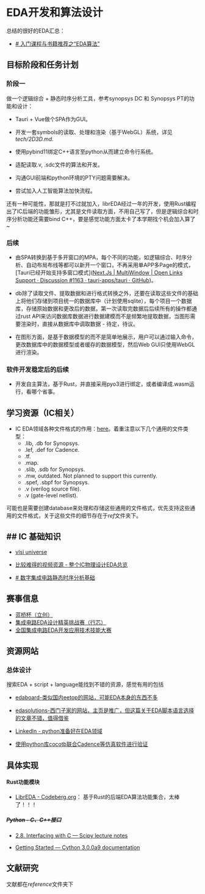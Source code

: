 # EDA开发和算法设计

总结的很好的EDA汇总：

- [# 入门课程与书籍推荐之“EDA算法”](https://zhuanlan.zhihu.com/p/268633402)

## 目标阶段和任务计划

### 阶段一

做一个逻辑综合 + 静态时序分析工具，参考synopsys DC 和 Synopsys PT的功能和设计：

- Tauri + Vue做个SPA作为GUI。

- 开发一套symbols的读取、处理和渲染（基于WebGL）系统，详见*tech/2D3D.md*.

- 使用pybind11绑定C++语言至python从而建立命令行系统。

- 适配读取.v, .sdc文件的算法和开发。

- 沟通GUI前端和python环境的PTY问题需要解决。

- 尝试加入人工智能算法加快流程。

还有一种可能性，那就是打不过就加入，librEDA经过一年的开发，使用Rust编程出了IC后端的功能雏形，尤其是文件读取方面，不用自己写了，但是逻辑综合和时序分析功能还需要bind C++，要是感觉功能方面太卡了本学期找个机会加入算了~

### 后续

- 由SPA转换到基于多开窗口的MPA，每个不同的功能，如逻辑综合、时序分析、自动布局布线等都可以新开一个窗口，不再采用单APP多Page的模式，[Tauri已经开始支持多窗口模式]([Next.Js | MultiWindow | Open Links Support · Discussion #1163 · tauri-apps/tauri · GitHub](https://github.com/tauri-apps/tauri/discussions/1163))。

- db除了读取文件、提取数据和进行格式转换之外，还要在读取这些文件的基础上将他们存储到项目统一的数据库中（计划使用sqlite），每个项目一个数据库，存储原始数据和更改后的数据，第一次读取完数据后后续所有的操作都通过rust API来访问数据库数据进行数据建模而不是频繁地提取数据，当图形需要渲染时，直接从数据库中调取数据 - 待定，待议。

- 在图形方面，是基于数据模型的而不是简单地展示，用户可以通过输入命令，更改数据库中的数据模型或者缓存的数据模型，然后Web GUI只使用WebGL进行渲染。

### 软件开发稳定后的后续

- 开发自主算法，基于Rust，并直接采用pyo3进行绑定，或者编译成.wasm运行，看哪个省事。

## 学习资源（IC相关）

- IC EDA领域各种文件格式的作用：[here](http://www.vlsi-expert.com/p/different-file-formats-file-extensions.html)。着重注意以下几个通用的文件类型：
  - .lib, .db for Synopsys.
  - .lef, .def for Cadence.
  - .tf.
  - .map.
  - .slib, .sdb for Synopsys.
  - .mw, outdated. Not planned to support this currently.
  - .spef, .sbpf for Synopsys.
  - .v (verilog source file).
  - .v (gate-level netlist).

可能也是需要创建database来处理和存储这些通用的文件格式，优先支持这些通用的文件格式，关于这些文件的细节存在于*ref*文件夹下。

## ## IC 基础知识

- [vlsi universe](https://vlsiuniverse.blogspot.com/2014/07/propagation-delay.html)

- [比较难得的视频资源 - 整个IC物理设计EDA总览](https://www.bilibili.com/video/BV1XE411N7Er/?spm_id_from=333.788.recommend_more_video.0)

- [# 数字集成电路静态时序分析基础](https://www.bilibili.com/video/BV1if4y1p7Dq?spm_id_from=333.999.0.0)

## 赛事信息

- [蓝桥杯（立创）](https://www.lanqiao.cn/)
- [集成电路EDA设计精英挑战赛（行芯）](https://eda.icisc.cn/)
- [全国集成电路EDA开发应用技术技能大赛](http://iceda.org.cn/)

## 资源网站

### 总体设计

搜索EDA + script + language能找到不错的资源，感觉有用的包括

- [edaboard-类似国内eetop的网站，可能EDA本身的东西不多](https://www.edaboard.com/)

- [edasolutions-西门子家的网站，主页是推广，但这篇关于EDA脚本语言选择的文章不错，值得借鉴](https://www.eda-solutions.com/tn020/)

- [LinkedIn - python准备好在EDA领域](https://www.linkedin.com/pulse/python-all-set-disrupt-hw-verification-avidan-efody)

- [使用python库cocotb联合Cadence等仿真软件进行验证](https://indico.cern.ch/event/776422/attachments/1769690/2874927/cocotb_talk.pdf)

## 具体实现

#### Rust功能模块

- [LibrEDA - Codeberg.org](https://codeberg.org/LibrEDA)： 基于Rust的后端EDA算法功能集合，太棒了！！！

##### ~~Python - C、C++接口~~

- [2.8. Interfacing with C &#8212; Scipy lecture notes](http://scipy-lectures.org/advanced/interfacing_with_c/interfacing_with_c.html)

- [Getting Started &#8212; Cython 3.0.0a9 documentation](https://cython.readthedocs.io/en/latest/src/quickstart/index.html)

## 文献研究

文献都在*reference*文件夹下
